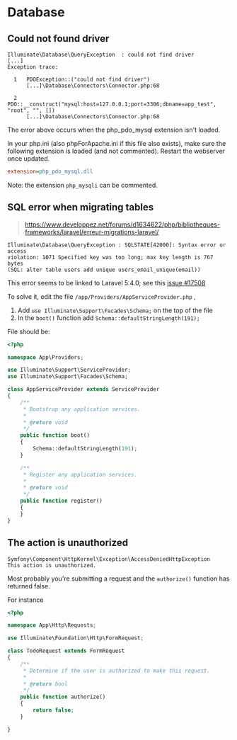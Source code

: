 # Database

<!-- concat-md::toc -->

## Could not found driver

```
Illuminate\Database\QueryException  : could not find driver
[...]
Exception trace:

  1   PDOException::("could not find driver")
      [...]\Database\Connectors\Connector.php:68

  2   PDO::__construct("mysql:host=127.0.0.1;port=3306;dbname=app_test", "root", "", [])
      [...]\Database\Connectors\Connector.php:68
```

The error above occurs when the php_pdo_mysql extension isn't loaded.

In your php.ini (also phpForApache.ini if this file also exists), make sure the following extension is loaded (and not commented). Restart the webserver once updated.

```ini
extension=php_pdo_mysql.dll
```

Note: the extension `php_mysqli` can be commented.

## SQL error when migrating tables

> https://www.developpez.net/forums/d1634622/php/bibliotheques-frameworks/laravel/erreur-migrations-laravel/

```
Illuminate\Database\QueryException : SQLSTATE[42000]: Syntax error or access
violation: 1071 Specified key was too long; max key length is 767 bytes
(SQL: alter table users add unique users_email_unique(email))
```

This error seems to be linked to Laravel 5.4.0; see this [issue #17508](https://github.com/laravel/framework/issues/17508)

To solve it, edit the file `/app/Providers/AppServiceProvider.php` ,

1.  Add `use Illuminate\Support\Facades\Schema;` on the top of the file
2.  In the `boot()` function add `Schema::defaultStringLength(191);`

File should be:

```php
<?php

namespace App\Providers;

use Illuminate\Support\ServiceProvider;
use Illuminate\Support\Facades\Schema;

class AppServiceProvider extends ServiceProvider
{
	/**
	 * Bootstrap any application services.
	 *
	 * @return void
	 */
	public function boot()
	{
		Schema::defaultStringLength(191);
	}

	/**
	 * Register any application services.
	 *
	 * @return void
	 */
	public function register()
	{
	}
}
```

## The action is unauthorized

```
Symfony\Component\HttpKernel\Exception\AccessDeniedHttpException
This action is unauthorized.
```

Most probably you're submitting a request and the `authorize()` function has returned false.

For instance

```php
<?php

namespace App\Http\Requests;

use Illuminate\Foundation\Http\FormRequest;

class TodoRequest extends FormRequest
{
	/**
	 * Determine if the user is authorized to make this request.
	 *
	 * @return bool
	 */
	public function authorize()
	{
		return false;
	}

}
```
